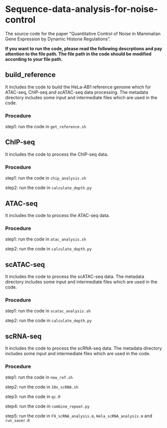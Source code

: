 # Sequence-data-analysis-for-noise-control
The source code for the paper "Quantitative Control of Noise in Mammalian Gene Expression by Dynamic Histone Regulations".

**If you want to run the code, please read the following descrptions and pay attention to the file path. The file path in the code should be modified according to your file path.**

## build_reference
It includes the code to build the HeLa-AB1 reference genome which for ATAC-seq, ChIP-seq and scATAC-seq data processing. The metadata directory includes some input and intermediate files which are used in the code.

### Procedure
step1: run the code in `get_reference.sh`

## ChIP-seq
It includes the code to process the ChIP-seq data. 

### Procedure
step1: run the code in `chip_analysis.sh`

step2: run the code in `calculate_depth.py`

## ATAC-seq
It includes the code to process the ATAC-seq data. 

### Procedure
step1: run the code in `atac_analysis.sh`

step2: run the code in `calculate_depth.py`

## scATAC-seq
It includes the code to process the scATAC-seq data. The metadata directory includes some input and intermediate files which are used in the code.

### Procedure
step1: run the code in `scatac_analysis.sh`

step2: run the code in `calculate_depth.py`

## scRNA-seq
It includes the code to process the scRNA-seq data. The metadata directory includes some input and intermediate files which are used in the code.

### Procedure
step1: run the code in `new_ref.sh`

step2: run the code in `10x_scRNA.sh`

step3: run the code in `qc.R`

step4: run the code in `combine_repeat.py`

step5: run the code in `F9_scRNA_analysis.m`, `Hela_scRNA_analysis.m` and `run_saver.R`
